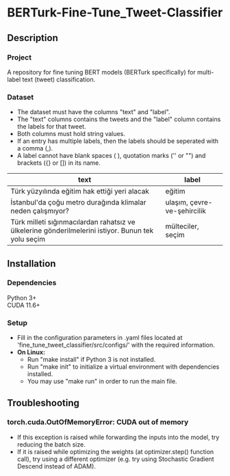 # BERTurk-Fine-Tune_Tweet-Classifier

## Description
### Project
A repository for fine tuning BERT models (BERTurk specifically) for multi-label text (tweet) classification. 

### Dataset
- The dataset must have the columns "text" and "label". 
- The "text" columns contains the tweets and the "label" column contains the labels for that tweet. 
- Both columns must hold string values. 
- If an entry has multiple labels, then the labels should be seperated with a comma (,). 
- A label cannot have blank spaces ( ), quotation marks ('' or "") and brackets ({} or []) in its name. 

|text|label|
|----|-----|
|Türk yüzyılında eğitim hak ettiği yeri alacak|eğitim|
|İstanbul'da çoğu metro durağında klimalar neden çalışmıyor?|ulaşım, çevre-ve-şehircilik|
|Türk milleti sığınmacılardan rahatsız ve ülkelerine gönderilmelerini istiyor. Bunun tek yolu seçim| mülteciler, seçim|


## Installation
### Dependencies
Python 3+ \
CUDA 11.6+   

### Setup
* Fill in the configuration parameters in .yaml files located at 'fine_tune_tweet_classifier/src/configs/' with the required information.
* __On Linux:__
  - Run "make install" if Python 3 is not installed.
  - Run "make init" to initialize a virtual environment with dependencies installed.
  - You may use "make run" in order to run the main file.

## Troubleshooting
### torch.cuda.OutOfMemoryError: CUDA out of memory
- If this exception is raised while forwarding the inputs into the model, try reducing the batch size.
- If it is raised while optimizing the weights (at optimizer.step() function call), try using a different optimizer (e.g. try using Stochastic Gradient Descend instead of ADAM).